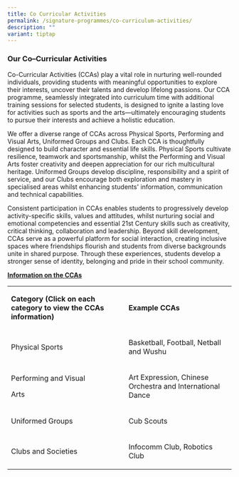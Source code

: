 ```yaml
---
title: Co Curricular Activities
permalink: /signature-programmes/co-curriculum-activities/
description: ""
variant: tiptap
---
```

<h3><strong>Our Co–Curricular Activities</strong></h3>
<p>Co-Curricular Activities (CCAs) play a vital role in nurturing well-rounded
individuals, providing students with meaningful opportunities to explore
their interests, uncover their talents and develop lifelong passions. Our
CCA programme, seamlessly integrated into curriculum time with additional
training sessions for selected students, is designed to ignite a lasting
love for activities such as sports and the arts—ultimately encouraging
students to pursue their interests and achieve a holistic education.</p>
<p>We offer a diverse range of CCAs across Physical Sports, Performing and
Visual Arts, Uniformed Groups and Clubs. Each CCA is thoughtfully designed
to build character and essential life skills. Physical Sports cultivate
resilience, teamwork and sportsmanship, whilst the Performing and Visual
Arts foster creativity and deepen appreciation for our rich multicultural
heritage. Uniformed Groups develop discipline, responsibility and a spirit
of service, and our Clubs encourage both exploration and mastery in specialised
areas whilst enhancing students' information, communication and technical
capabilities.</p>
<p>Consistent participation in CCAs enables students to progressively develop
activity-specific skills, values and attitudes, whilst nurturing social
and emotional competencies and essential 21st Century skills such as creativity,
critical thinking, collaboration and leadership. Beyond skill development,
CCAs serve as a powerful platform for social interaction, creating inclusive
spaces where friendships flourish and students from diverse backgrounds
unite in shared purpose. Through these experiences, students develop a
stronger sense of identity, belonging and pride in their school community.</p>
<p><strong><u>Information on the CCAs</u></strong>
</p>
<table style="minWidth: 50px">
<colgroup>
<col>
<col>
</colgroup>
<tbody>
<tr>
<td rowspan="1" colspan="1">
<p><strong>Category (Click on each category to view the CCAs information)</strong>
</p>
</td>
<td rowspan="1" colspan="1">
<p><strong>Example CCAs</strong>
</p>
</td>
</tr>
<tr>
<td rowspan="1" colspan="1">
<p>Physical Sports</p>
</td>
<td rowspan="1" colspan="1">
<p>Basketball, Football, Netball and Wushu</p>
</td>
</tr>
<tr>
<td rowspan="1" colspan="1">
<p>Performing and Visual</p>
<p>Arts</p>
</td>
<td rowspan="1" colspan="1">
<p>Art Expression, Chinese Orchestra and International Dance</p>
</td>
</tr>
<tr>
<td rowspan="1" colspan="1">
<p>Uniformed Groups</p>
</td>
<td rowspan="1" colspan="1">
<p>Cub Scouts</p>
</td>
</tr>
<tr>
<td rowspan="1" colspan="1">
<p>Clubs and Societies</p>
</td>
<td rowspan="1" colspan="1">
<p>Infocomm Club, Robotics Club</p>
</td>
</tr>
</tbody>
</table>
<p></p>